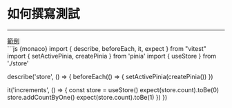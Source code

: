 <h1>如何撰寫測試</h1>
<hr>
<div class="mt-2">
  <a  href="http://localhost:6067" target="_blank">範例</a>
</div>
```js {monaco}
import { describe, beforeEach, it, expect } from "vitest"
import { setActivePinia, createPinia } from 'pinia'
import { useStore } from './store'

describe('store', () => {
  beforeEach(() => {
    setActivePinia(createPinia())
  })

  it('increments', () => {
    const store = useStore()
    expect(store.count).toBe(0)
    store.addCountByOne()
    expect(store.count).toBe(1)
  })
})
```
